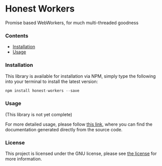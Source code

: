 # Honest Workers
Promise based WebWorkers, for much multi-threaded goodness

### Contents
- [Installation](#installation)
- [Usage](#usage)

### Installation
This library is available for installation via NPM, simply type the following into your terminal to install the latest version:

```javascript
npm install honest-workers --save
```

### Usage
(This library is not yet complete)

For more detailed usage, please follow [this link](https://iainreid820.github.io/honest-workers/), where you can find the documentation generated directly from the source code.

### License
This project is licensed under the GNU license, please see [the license](http://www.gnu.org/licenses/gpl-3.0.txt) for more information.
